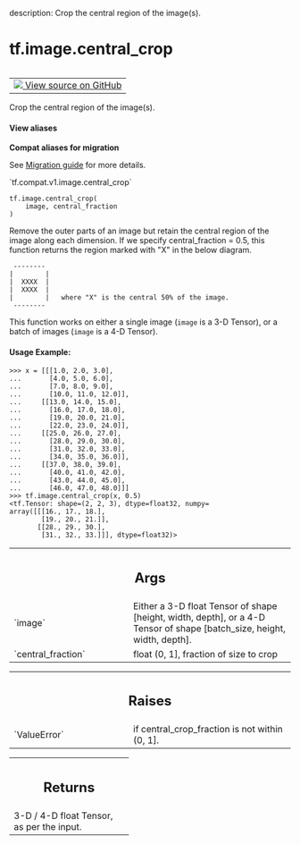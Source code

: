 description: Crop the central region of the image(s).

<div itemscope itemtype="http://developers.google.com/ReferenceObject">
<meta itemprop="name" content="tf.image.central_crop" />
<meta itemprop="path" content="Stable" />
</div>

# tf.image.central_crop

<!-- Insert buttons and diff -->

<table class="tfo-notebook-buttons tfo-api nocontent" align="left">
<td>
  <a target="_blank" href="https://github.com/tensorflow/tensorflow/blob/r2.4/tensorflow/python/ops/image_ops_impl.py#L835-L965">
    <img src="https://www.tensorflow.org/images/GitHub-Mark-32px.png" />
    View source on GitHub
  </a>
</td>
</table>



Crop the central region of the image(s).

<section class="expandable">
  <h4 class="showalways">View aliases</h4>
  <p>
<b>Compat aliases for migration</b>
<p>See
<a href="https://www.tensorflow.org/guide/migrate">Migration guide</a> for
more details.</p>
<p>`tf.compat.v1.image.central_crop`</p>
</p>
</section>

<pre class="devsite-click-to-copy prettyprint lang-py tfo-signature-link">
<code>tf.image.central_crop(
    image, central_fraction
)
</code></pre>



<!-- Placeholder for "Used in" -->

Remove the outer parts of an image but retain the central region of the image
along each dimension. If we specify central_fraction = 0.5, this function
returns the region marked with "X" in the below diagram.

     --------
    |        |
    |  XXXX  |
    |  XXXX  |
    |        |   where "X" is the central 50% of the image.
     --------

This function works on either a single image (`image` is a 3-D Tensor), or a
batch of images (`image` is a 4-D Tensor).

#### Usage Example:



```
>>> x = [[[1.0, 2.0, 3.0],
...       [4.0, 5.0, 6.0],
...       [7.0, 8.0, 9.0],
...       [10.0, 11.0, 12.0]],
...     [[13.0, 14.0, 15.0],
...       [16.0, 17.0, 18.0],
...       [19.0, 20.0, 21.0],
...       [22.0, 23.0, 24.0]],
...     [[25.0, 26.0, 27.0],
...       [28.0, 29.0, 30.0],
...       [31.0, 32.0, 33.0],
...       [34.0, 35.0, 36.0]],
...     [[37.0, 38.0, 39.0],
...       [40.0, 41.0, 42.0],
...       [43.0, 44.0, 45.0],
...       [46.0, 47.0, 48.0]]]
>>> tf.image.central_crop(x, 0.5)
<tf.Tensor: shape=(2, 2, 3), dtype=float32, numpy=
array([[[16., 17., 18.],
        [19., 20., 21.]],
       [[28., 29., 30.],
        [31., 32., 33.]]], dtype=float32)>
```

<!-- Tabular view -->
 <table class="responsive fixed orange">
<colgroup><col width="214px"><col></colgroup>
<tr><th colspan="2"><h2 class="add-link">Args</h2></th></tr>

<tr>
<td>
`image`
</td>
<td>
Either a 3-D float Tensor of shape [height, width, depth], or a 4-D
Tensor of shape [batch_size, height, width, depth].
</td>
</tr><tr>
<td>
`central_fraction`
</td>
<td>
float (0, 1], fraction of size to crop
</td>
</tr>
</table>



<!-- Tabular view -->
 <table class="responsive fixed orange">
<colgroup><col width="214px"><col></colgroup>
<tr><th colspan="2"><h2 class="add-link">Raises</h2></th></tr>

<tr>
<td>
`ValueError`
</td>
<td>
if central_crop_fraction is not within (0, 1].
</td>
</tr>
</table>



<!-- Tabular view -->
 <table class="responsive fixed orange">
<colgroup><col width="214px"><col></colgroup>
<tr><th colspan="2"><h2 class="add-link">Returns</h2></th></tr>
<tr class="alt">
<td colspan="2">
3-D / 4-D float Tensor, as per the input.
</td>
</tr>

</table>

